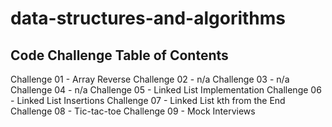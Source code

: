 # data-structures-and-algorithms

## Code Challenge Table of Contents
Challenge 01 - Array Reverse
Challenge 02 - n/a
Challenge 03 - n/a
Challenge 04 - n/a
Challenge 05 - Linked List Implementation
Challenge 06 - Linked List Insertions
Challenge 07 - Linked List kth from the End
Challenge 08 - Tic-tac-toe
Challenge 09 - Mock Interviews